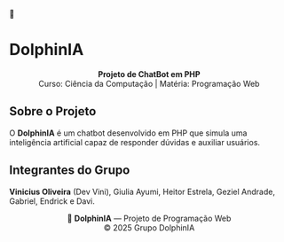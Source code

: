 

<div class="emoji">🐬</div>
<h1>DolphinIA</h1>
<p align="center"><strong>Projeto de ChatBot em PHP</strong><br>
Curso: Ciência da Computação | Matéria: Programação Web</p>

<h2>Sobre o Projeto</h2>
<p>
  O <strong>DolphinIA</strong> é um chatbot desenvolvido em PHP que simula uma
  inteligência artificial capaz de responder dúvidas e auxiliar usuários.
</p>

<h2>Integrantes do Grupo</h2>
<p><strong>Vinicius Oliveira</strong> (Dev Vini), Giulia Ayumi, Heitor Estrela, 
Geziel Andrade, Gabriel, Endrick e Davi.</p>



<p align="center">🐬 <strong>DolphinIA</strong> — Projeto de Programação Web<br>
&copy; 2025 Grupo DolphinIA</p>
